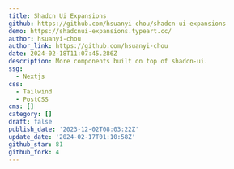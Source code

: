 ```yaml
---
title: Shadcn Ui Expansions
github: https://github.com/hsuanyi-chou/shadcn-ui-expansions
demo: https://shadcnui-expansions.typeart.cc/
author: hsuanyi-chou
author_link: https://github.com/hsuanyi-chou
date: 2024-02-18T11:07:45.286Z
description: More components built on top of shadcn-ui.
ssg:
  - Nextjs
css:
  - Tailwind
  - PostCSS
cms: []
category: []
draft: false
publish_date: '2023-12-02T08:03:22Z'
update_date: '2024-02-17T01:10:58Z'
github_star: 81
github_fork: 4
---
```

